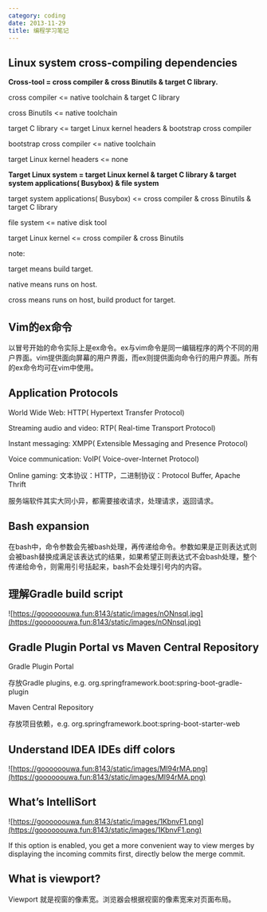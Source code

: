 ```yaml
---
category: coding
date: 2013-11-29
title: 编程学习笔记
---
```

## Linux system cross-compiling dependencies

**Cross-tool = cross compiler & cross Binutils & target C library.**

cross compiler <= native toolchain & target C library

cross Binutils <= native toolchain

target C library <= target Linux kernel headers & bootstrap cross compiler

bootstrap cross compiler <= native toolchain 

target Linux kernel headers <= none

 

**Target Linux system = target Linux kernel & target C library & target system applications( Busybox) & file system**

target system applications( Busybox) <= cross compiler & cross Binutils & target C library

file system <= native disk tool

target Linux kernel <= cross compiler & cross Binutils

note:

target means build target.

native means runs on host. 

cross means runs on host, build product for target.



##  Vim的ex命令

以冒号开始的命令实际上是ex命令。ex与vim命令是同一编辑程序的两个不同的用户界面。vim提供面向屏幕的用户界面，而ex则提供面向命令行的用户界面。所有的ex命令均可在vim中使用。



## Application Protocols

World Wide Web: HTTP( Hypertext Transfer Protocol)

Streaming audio and video: RTP( Real-time Transport Protocol)

Instant messaging: XMPP( Extensible Messaging and Presence Protocol)

Voice communication: VoIP( Voice-over-Internet Protocol)

Online gaming: 文本协议：HTTP，二进制协议：Protocol Buffer, Apache Thrift

服务端软件其实大同小异，都需要接收请求，处理请求，返回请求。



## Bash expansion

在bash中，命令参数会先被bash处理，再传递给命令。参数如果是正则表达式则会被bash替换成满足该表达式的结果，如果希望正则表达式不会bash处理，整个传递给命令，则需用引号括起来，bash不会处理引号内的内容。



## 理解Gradle build script

![https://goooooouwa.fun:8143/static/images/nONnsql.jpg](https://goooooouwa.fun:8143/static/images/nONnsql.jpg)

## Gradle Plugin Portal vs Maven Central Repository

Gradle Plugin Portal

存放Gradle plugins, e.g. org.springframework.boot:spring-boot-gradle-plugin

Maven Central Repository

存放项目依赖，e.g. org.springframework.boot:spring-boot-starter-web

## Understand IDEA IDEs diff colors

![https://goooooouwa.fun:8143/static/images/MI94rMA.png](https://goooooouwa.fun:8143/static/images/MI94rMA.png)

## What’s IntelliSort

![https://goooooouwa.fun:8143/static/images/1KbnvF1.png](https://goooooouwa.fun:8143/static/images/1KbnvF1.png)

If this option is enabled, you get a more convenient way to view merges by displaying the incoming commits first, directly below the merge commit.

## What is viewport?

Viewport 就是视窗的像素宽。浏览器会根据视窗的像素宽来对页面布局。